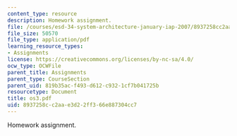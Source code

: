```yaml
---
content_type: resource
description: Homework assignment.
file: /courses/esd-34-system-architecture-january-iap-2007/8937258cc2aae3d22ff366e887304cc7_os3.pdf
file_size: 50570
file_type: application/pdf
learning_resource_types:
- Assignments
license: https://creativecommons.org/licenses/by-nc-sa/4.0/
ocw_type: OCWFile
parent_title: Assignments
parent_type: CourseSection
parent_uid: 819b35ac-f493-d612-c932-1cf7b041725b
resourcetype: Document
title: os3.pdf
uid: 8937258c-c2aa-e3d2-2ff3-66e887304cc7
---
```

Homework assignment.